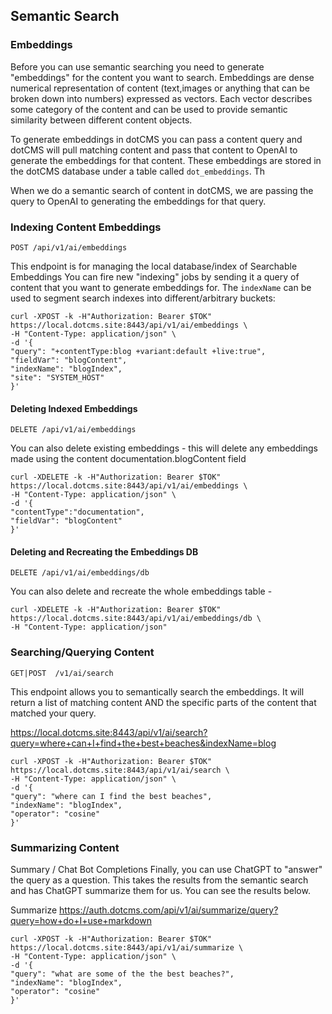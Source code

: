 ## Semantic Search
### Embeddings

Before you can use semantic searching you need to generate "embeddings" for the content you want to search.  Embeddings are dense numerical representation of content (text,images or anything that can be broken down into numbers) expressed as vectors.  Each vector describes some category of the content  and can be used to provide semantic similarity between different content objects.

To generate embeddings in dotCMS you can pass a content query and dotCMS will pull matching content and pass that content to OpenAI to generate the embeddings for that content.  These embeddings are stored in the dotCMS database under a table called `dot_embeddings`.  Th

When we do a semantic search of content in dotCMS, we are passing the query to OpenAI to generating the embeddings for that query.   


### Indexing Content Embeddings
`POST /api/v1/ai/embeddings`

This endpoint is for managing the local database/index of Searchable Embeddings
You can fire new "indexing" jobs by sending it a query of content that you want to generate embeddings for. The `indexName` can be used to segment search indexes into different/arbitrary buckets:

```
curl -XPOST -k -H"Authorization: Bearer $TOK" https://local.dotcms.site:8443/api/v1/ai/embeddings \
-H "Content-Type: application/json" \
-d '{
"query": "+contentType:blog +variant:default +live:true",
"fieldVar": "blogContent",
"indexName": "blogIndex",
"site": "SYSTEM_HOST"
}'
```

#### Deleting Indexed Embeddings
`DELETE /api/v1/ai/embeddings`

You can also delete existing embeddings - this will delete any embeddings made using the content documentation.blogContent field
```
curl -XDELETE -k -H"Authorization: Bearer $TOK" https://local.dotcms.site:8443/api/v1/ai/embeddings \
-H "Content-Type: application/json" \
-d '{
"contentType":"documentation",
"fieldVar": "blogContent"
}'
```


#### Deleting and Recreating the Embeddings DB
`DELETE /api/v1/ai/embeddings/db`

You can also delete and recreate the whole embeddings table - 
```
curl -XDELETE -k -H"Authorization: Bearer $TOK" https://local.dotcms.site:8443/api/v1/ai/embeddings/db \
-H "Content-Type: application/json" 

```



### Searching/Querying Content
`GET|POST  /v1/ai/search`

This endpoint allows you to semantically search the embeddings.  It will return a list of matching content AND the specific parts of the content that matched your query.


https://local.dotcms.site:8443/api/v1/ai/search?query=where+can+I+find+the+best+beaches&indexName=blog

```
curl -XPOST -k -H"Authorization: Bearer $TOK" https://local.dotcms.site:8443/api/v1/ai/search \
-H "Content-Type: application/json" \
-d '{
"query": "where can I find the best beaches",
"indexName": "blogIndex",
"operator": "cosine"
}'
```


### Summarizing Content
Summary / Chat Bot Completions
Finally, you can use ChatGPT to "answer" the query as a question. This takes the results from the semantic search and has ChatGPT summarize them for us.  You can see the results below.

Summarize
https://auth.dotcms.com/api/v1/ai/summarize/query?query=how+do+I+use+markdown
```
curl -XPOST -k -H"Authorization: Bearer $TOK" https://local.dotcms.site:8443/api/v1/ai/summarize \
-H "Content-Type: application/json" \
-d '{
"query": "what are some of the the best beaches?",
"indexName": "blogIndex",
"operator": "cosine"
}'
```
